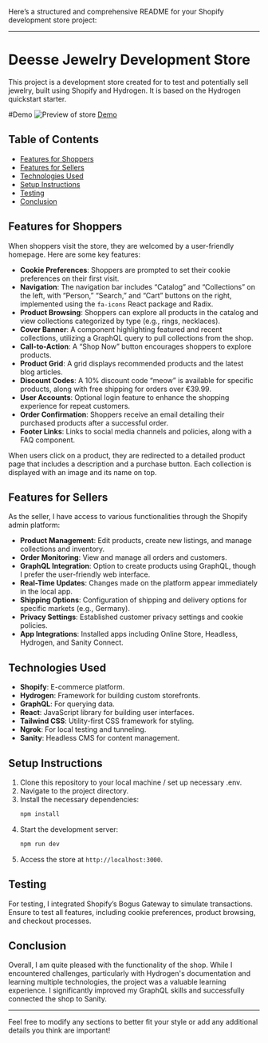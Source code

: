 Here’s a structured and comprehensive README for your Shopify development store project:

---

# Deesse Jewelry Development Store

This project is a development store created for  to test and potentially sell jewelry, built using Shopify and Hydrogen. It is based on the Hydrogen quickstart starter.

#Demo
![Preview of store](public/images/screen.png)
[Demo](https://youtu.be/EtP8sIiCNoo)

## Table of Contents
- [Features for Shoppers](#features-for-shoppers)
- [Features for Sellers](#features-for-sellers)
- [Technologies Used](#technologies-used)
- [Setup Instructions](#setup-instructions)
- [Testing](#testing)
- [Conclusion](#conclusion)

## Features for Shoppers
When shoppers visit the store, they are welcomed by a user-friendly homepage. Here are some key features:

- **Cookie Preferences**: Shoppers are prompted to set their cookie preferences on their first visit.
- **Navigation**: The navigation bar includes “Catalog” and “Collections” on the left, with “Person,” “Search,” and “Cart” buttons on the right, implemented using the `fa-icons` React package and Radix.
- **Product Browsing**: Shoppers can explore all products in the catalog and view collections categorized by type (e.g., rings, necklaces).
- **Cover Banner**: A component highlighting featured and recent collections, utilizing a GraphQL query to pull collections from the shop.
- **Call-to-Action**: A “Shop Now” button encourages shoppers to explore products.
- **Product Grid**: A grid displays recommended products and the latest blog articles.
- **Discount Codes**: A 10% discount code “meow” is available for specific products, along with free shipping for orders over €39.99.
- **User Accounts**: Optional login feature to enhance the shopping experience for repeat customers.
- **Order Confirmation**: Shoppers receive an email detailing their purchased products after a successful order.
- **Footer Links**: Links to social media channels and policies, along with a FAQ component.

When users click on a product, they are redirected to a detailed product page that includes a description and a purchase button. Each collection is displayed with an image and its name on top.

## Features for Sellers
As the seller, I have access to various functionalities through the Shopify admin platform:

- **Product Management**: Edit products, create new listings, and manage collections and inventory.
- **Order Monitoring**: View and manage all orders and customers.
- **GraphQL Integration**: Option to create products using GraphQL, though I prefer the user-friendly web interface.
- **Real-Time Updates**: Changes made on the platform appear immediately in the local app.
- **Shipping Options**: Configuration of shipping and delivery options for specific markets (e.g., Germany).
- **Privacy Settings**: Established customer privacy settings and cookie policies.
- **App Integrations**: Installed apps including Online Store, Headless, Hydrogen, and Sanity Connect.

## Technologies Used
- **Shopify**: E-commerce platform.
- **Hydrogen**: Framework for building custom storefronts.
- **GraphQL**: For querying data.
- **React**: JavaScript library for building user interfaces.
- **Tailwind CSS**: Utility-first CSS framework for styling.
- **Ngrok**: For local testing and tunneling.
- **Sanity**: Headless CMS for content management.

## Setup Instructions
1. Clone this repository to your local machine / set up necessary .env.
2. Navigate to the project directory.
3. Install the necessary dependencies:
   ```bash
   npm install
   ```
4. Start the development server:
   ```bash
   npm run dev
   ```
5. Access the store at `http://localhost:3000`.

## Testing
For testing, I integrated Shopify’s Bogus Gateway to simulate transactions. Ensure to test all features, including cookie preferences, product browsing, and checkout processes.

## Conclusion
Overall, I am quite pleased with the functionality of the shop. While I encountered challenges, particularly with Hydrogen's documentation and learning multiple technologies, the project was a valuable learning experience. I significantly improved my GraphQL skills and successfully connected the shop to Sanity.

--- 

Feel free to modify any sections to better fit your style or add any additional details you think are important!